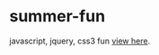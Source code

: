 # summer-fun
javascript, jquery, css3 fun
[view here](http://tilde.town/~curiouser/wavy/wavy.html).
